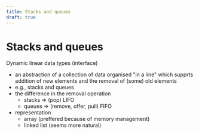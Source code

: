 ```yaml
---
title: Stacks and queues
draft: true
---
```

# Stacks and queues
Dynamic linear data types (interface)
- an abstraction of a collection of data organised "in a line" which supprts addition of new elements and the removal of (some) old elements
- e.g., stacks and queues
- the difference in the removal operation
	- stacks ⇒ (pop) LIFO
	- queues ⇒ (remove, offer, pull) FIFO
- representation
	- array (preffered because of memory management)
	- linked list (seems more natural)